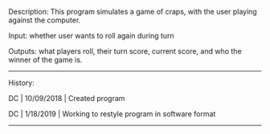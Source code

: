 Description: This program simulates a game of craps, with the user playing against the computer.

Input: whether user wants to roll again during turn

Outputs: what players roll, their turn score, current score, and who the winner of the game is.

*******************************************************************

History:

DC | 10/09/2018 | Created program

DC | 1/18/2019  | Working to restyle program in software format

*******************************************************************
